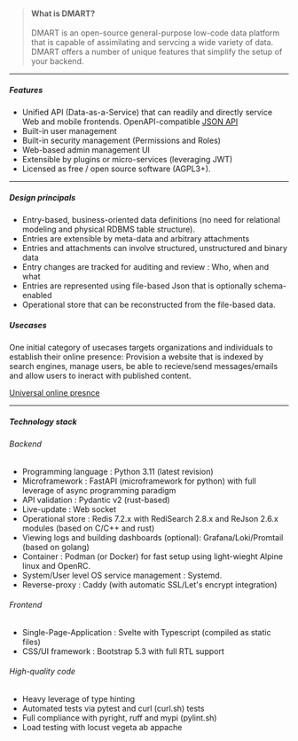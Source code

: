 <script lang="ts">
  import { Col, Container, Row } from "sveltestrap";
  import Icon from "@/components/Icon.svelte";

</script>
<!--Container fluid={true} class="pt-4 ps-4 pe-4"-->
<Row>
<Col>

> #### What is DMART?
> DMART is an open-source general-purpose low-code data platform that is capable of assimilating and servcing a wide variety of data.
> DMART offers a number of unique features that simplify the setup of your backend.

----

##### <Icon name="stars" class="text-success m-2 fs-2" /> Features

- Unified API (Data-as-a-Service) that can readily and directly service Web and mobile frontends. OpenAPI-compatible [JSON API](https://api.dmart.cc/docs)
- Built-in user management
- Built-in security management (Permissions and Roles)
- Web-based admin management UI
- Extensible by plugins or micro-services (leveraging JWT)
- Licensed as free / open source software (AGPL3+). 

----

##### <Icon name="bank" class="text-danger m-2 fs-2" /> Design principals

- Entry-based, business-oriented data definitions (no need for relational modeling and physical RDBMS table structure).
- Entries are extensible by meta-data and arbitrary attachments
- Entries and attachments can involve structured, unstructured and binary data
- Entry changes are tracked for auditing and review : Who, when and what
- Entries are represented using file-based Json that is optionally schema-enabled
- Operational store that can be reconstructed from the file-based data.

</Col><Col>


##### <Icon name="briefcase" class="text-warning m-2 fs-2" /> Usecases

One initial category of usecases targets organizations and individuals to establish their online presence: Provision a website that is indexed by search engines, manage users, be able to recieve/send messages/emails and allow users to ineract with published content. 

[Universal online presnce](/presence_usecases)

----

##### <Icon name="airplane-engines" class="text-primary m-2 fs-2" /> Technology stack

###### Backend

- Programming language : Python 3.11 (latest revision)
- Microframework : FastAPI (microframework for python) with full leverage of async programming paradigm
- API validation : Pydantic v2 (rust-based)
- Live-update : Web socket
- Operational store : Redis 7.2.x with RediSearch 2.8.x and ReJson 2.6.x modules (based on C/C++ and rust)
- Viewing logs and building dashboards (optional): Grafana/Loki/Promtail (based on golang)
- Container : Podman (or Docker) for fast setup using light-wieght Alpine linux and OpenRC.
- System/User level OS service management : Systemd.
- Reverse-proxy : Caddy (with automatic SSL/Let's encrypt integration)

###### Frontend

- Single-Page-Application : Svelte with Typescript (compiled as static files)
- CSS/UI framework : Bootstrap 5.3 with full RTL support

###### High-quality code

- Heavy leverage of type hinting
- Automated tests via pytest and curl (curl.sh) tests
- Full compliance with pyright, ruff and mypi (pylint.sh)
- Load testing with locust vegeta ab appache

</Col></Row><!--/Container-->
